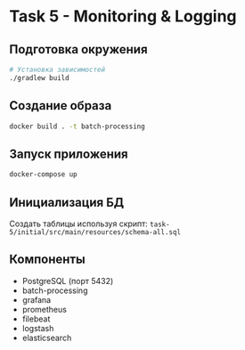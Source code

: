 # Task 5 - Monitoring & Logging

## Подготовка окружения

```bash
# Установка зависимостей
./gradlew build
```

## Создание образа

```bash
docker build . -t batch-processing
```

## Запуск приложения

```bash
docker-compose up
```

## Инициализация БД

Создать таблицы используя скрипт:
`task-5/initial/src/main/resources/schema-all.sql`

## Компоненты

- PostgreSQL (порт 5432)
- batch-processing
- grafana
- prometheus
- filebeat
- logstash
- elasticsearch